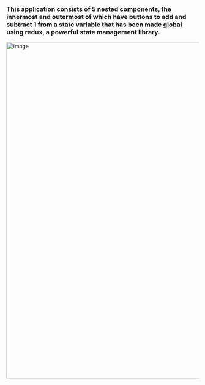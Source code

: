 ### This application consists of 5 nested components, the innermost and outermost of which have buttons to add and subtract 1 from a state variable that has been made global using redux, a powerful state management library.

<img width="878" alt="image" src="https://user-images.githubusercontent.com/54572908/174737001-7a8b5334-04b4-464d-8bdf-9a76f0f136ce.png">
